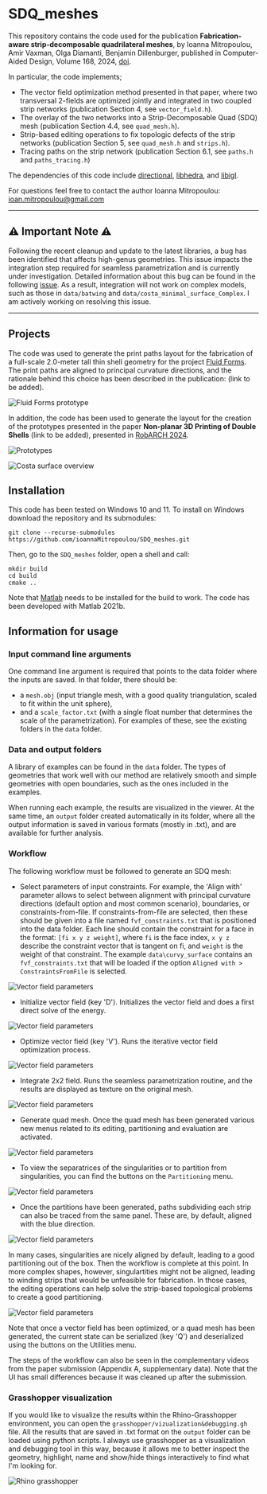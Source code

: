# SDQ_meshes

This repository contains the code used for the publication **Fabrication-aware strip-decomposable quadrilateral meshes**, by Ioanna Mitropoulou, Amir Vaxman, Olga Diamanti, Benjamin Dillenburger, published in Computer-Aided Design, Volume 168, 2024, [doi](https://doi.org/10.1016/j.cad.2023.103666).

In particular, the code implements;
* The vector field optimization method presented in that paper, where two transversal 2-fields are optimized jointly and integrated in two coupled strip networks (publication Section 4, see `vector_field.h`).
* The overlay of the two networks into a Strip-Decomposable Quad (SDQ) mesh (publication Section 4.4, see `quad_mesh.h`).
* Strip-based editing operations to fix topologic defects of the strip networks (publication Section 5, see `quad_mesh.h` and `strips.h`).
* Tracing paths on the strip network (publication Section 6.1, see `paths.h` and `paths_tracing.h`)

The dependencies of this code include [directional](https://avaxman.github.io/Directional/), [libhedra](https://avaxman.github.io/libhedra/), and [libigl](https://libigl.github.io/).

For questions feel free to contact the author Ioanna Mitropoulou: ioan.mitropoulou@gmail.com

---
## ⚠️ **Important Note** ⚠️

Following the recent cleanup and update to the latest libraries, a bug has been identified that affects high-genus geometries. This issue impacts the integration step required for seamless parametrization and is currently under investigation. Detailed information about this bug can be found in the following [issue](https://github.com/avaxman/Directional/issues/72).
As a result, integration will not work on complex models, such as those in `data/batwing` and `data/costa_minimal_surface_Complex`. I am actively working on resolving this issue.

---

## Projects 
The code was used to generate the print paths layout for the fabrication of a full-scale 2.0-meter tall thin shell geometry for the project [Fluid Forms](https://ioannamitropoulouarch.com/index.php/2023/10/24/fluid-forms-2023/). The print paths are aligned to principal curvature directions, and the rationale behind this choice has been described in the publication: (link to be added). 

![Fluid Forms prototype](./illustrations/FluidForms_Dominik_outside_1.jpg)

In addition, the code has been used to generate the layout for the creation of the prototypes presented in the paper **Non-planar 3D Printing of Double Shells** (link to be added), presented in [RobARCH 2024](https://robarch2024.org/).

![Prototypes](./illustrations/prototypes_robarch.png)

![Costa surface overview](./illustrations/costa_Robarch.jpg)

## Installation
This code has been tested on Windows 10 and 11. To install on Windows download the repository and its submodules:

```console
git clone --recurse-submodules https://github.com/ioannaMitropoulou/SDQ_meshes.git
```

Then, go to the `SDQ_meshes` folder, open a shell and call:

```console
mkdir build
cd build
cmake ..
```

Note that [Matlab](https://www.mathworks.com/products/matlab.html) needs to be installed for the build to work. The code has been developed with Matlab 2021b.

## Information for usage

### Input command line arguments
One command line argument is required that points to the data folder where the inputs are saved. In that folder, there should be:
* a `mesh.obj` (input triangle mesh, with a good quality triangulation, scaled to fit within the unit sphere), 
* and a `scale_factor.txt` (with a single float number that determines the scale of the parametrization).
For examples of these, see the existing folders in the `data` folder. 

### Data and output folders
A library of examples can be found in the `data` folder. The types of geometries that work well with our method are relatively smooth and simple geometries with open boundaries, such as the ones included in the examples. 

When running each example, the results are visualized in the viewer. At the same time, an `output` folder created automatically in its folder, where all the output information is saved in various formats (mostly in .txt), and are available for further analysis. 

### Workflow
The following workflow must be followed to generate an SDQ mesh:

- Select parameters of input constraints. For example, the 'Align with' parameter allows to select between alignment with principal curvature directions (default option and most common scenario), boundaries, or constraints-from-file.
If constraints-from-file are selected, then these should be given into a file named `fvf_constraints.txt` that is positioned into the data folder. Each line should contain the constraint for a face in the format: `[fi x y z weight]`, where `fi` is the face index, `x y z` describe the constraint vector that is tangent on fi, and `weight` is the weight of that constraint. 
The example `data\curvy_surface` contains an  `fvf_constraints.txt` that will be loaded if the option `Aligned with > ConstraintsFromFile` is selected.

![Vector field parameters](./illustrations/workflow/1.png)

- Initialize vector field (key 'D'). Initializes the vector field and does a first direct solve of the energy. 

![Vector field parameters](./illustrations/workflow/2.png)

- Optimize vector field (key 'V'). Runs the iterative vector field optimization process.

![Vector field parameters](./illustrations/workflow/3.png)

- Integrate 2x2 field. Runs the seamless parametrization routine, and the results are displayed as texture on the original mesh. 

![Vector field parameters](./illustrations/workflow/4.png)

- Generate quad mesh. Once the quad mesh has been generated various new menus related to its editing, partitioning and evaluation are activated. 

![Vector field parameters](./illustrations/workflow/5.png)

- To view the separatrices of the singularities or to partition from singularities, you can find the buttons on the `Partitioning` menu.

![Vector field parameters](./illustrations/workflow/6.png)

- Once the partitions have been generated, paths subdividing each strip can also be traced from the same panel. These are, by default, aligned with the blue direction.

![Vector field parameters](./illustrations/workflow/7.png)

In many cases, singularities are nicely aligned by default, leading to a good partitioning out of the box. Then the workflow is complete at this point. In more complex shapes, however, singulartities might not be aligned, leading to winding strips that would be unfeasible for fabrication. In those cases, the editing operations can help solve the strip-based topological problems to create a good partitioning. 

![Vector field parameters](./illustrations/workflow/8.png)

Note that once a vector field has been optimized, or a quad mesh has been generated, the current state can be serialized (key 'Q') and deserialized using the buttons on the Utilities menu. 

The steps of the workflow can also be seen in the complementary videos from the paper submission (Appendix A, supplementary data). Note that the UI has small differences because it was cleaned up after the submission.

### Grasshopper visualization

If you would like to visualize the results within the Rhino-Grasshopper environment, you can open the `grasshopper/vizualization&debugging.gh` file. All the results that are saved in .txt format on the `output` folder can be loaded using python scripts. I always use grasshopper as a visualization and debugging tool in this way, because it allows me to better inspect the geometry, highlight, name and show/hide things interactively to find what I'm looking for. 

![Rhino grasshopper](./illustrations/grasshopper.png)





